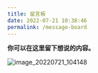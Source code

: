 ```yaml
---
title: 留言板
date: 2022-07-21 10:38:46
permalink: /message-board
---
```


**你可以在这里留下想说的内容。**

![image_20220721_104148](https://cdn.staticaly.com/gh/eryajf/tu/main/img/image_20220721_104148.jpeg)